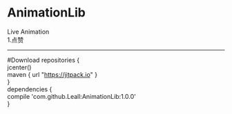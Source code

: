 # AnimationLib<br />
 Live Animation<br />
 1.点赞
 - - -
#Download
 repositories {<br />
        jcenter()<br />
        maven { url "https://jitpack.io" }<br />
   }<br />
   dependencies {<br />
        compile 'com.github.Leall:AnimationLib:1.0.0'<br />
   }
